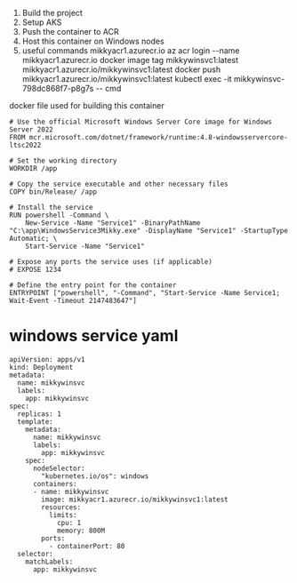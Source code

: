 1) Build the project
2) Setup AKS
3) Push the container to ACR
4) Host this container on Windows nodes
5) useful commands
    mikkyacr1.azurecr.io
    az acr login --name mikkyacr1.azurecr.io
    docker image tag mikkywinsvc1:latest mikkyacr1.azurecr.io/mikkywinsvc1:latest
    docker push mikkyacr1.azurecr.io/mikkywinsvc1:latest
    kubectl exec -it mikkywinsvc-798dc868f7-p8g7s -- cmd





docker file used for building this container

```
# Use the official Microsoft Windows Server Core image for Windows Server 2022
FROM mcr.microsoft.com/dotnet/framework/runtime:4.8-windowsservercore-ltsc2022

# Set the working directory
WORKDIR /app

# Copy the service executable and other necessary files
COPY bin/Release/ /app

# Install the service
RUN powershell -Command \
    New-Service -Name "Service1" -BinaryPathName "C:\app\WindowsService3Mikky.exe" -DisplayName "Service1" -StartupType Automatic; \
    Start-Service -Name "Service1"

# Expose any ports the service uses (if applicable)
# EXPOSE 1234

# Define the entry point for the container
ENTRYPOINT ["powershell", "-Command", "Start-Service -Name Service1; Wait-Event -Timeout 2147483647"]

```

# windows service yaml
```
apiVersion: apps/v1
kind: Deployment
metadata:
  name: mikkywinsvc
  labels:
    app: mikkywinsvc
spec:
  replicas: 1
  template:
    metadata:
      name: mikkywinsvc
      labels:
        app: mikkywinsvc
    spec:
      nodeSelector:
        "kubernetes.io/os": windows
      containers:
      - name: mikkywinsvc
        image: mikkyacr1.azurecr.io/mikkywinsvc1:latest
        resources:
          limits:
            cpu: 1
            memory: 800M
        ports:
          - containerPort: 80
  selector:
    matchLabels:
      app: mikkywinsvc
```

